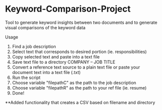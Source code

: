 # Keyword-Comparison-Project
Tool to generate keyword insights between two documents and to generate visual comparisons of the keyword data

Usage

1) Find a job description
2) Select text that corresponds to desired portion (ie. responsibilities)
3) Copy selected text and paste into a text file
4) Save text file to a directory COMPANY – JOB TITLE
5) Convert a reference text source to a plain text file or paste your document text into a text file (.txt)
6) Run the script
7) Choose variable "filepathC" as the path to the job description
8) Choose variable "filepathR" as the path to your ref file (ie. resume)
9) Done!

**Added functionality that creates a CSV based on filename and directory
